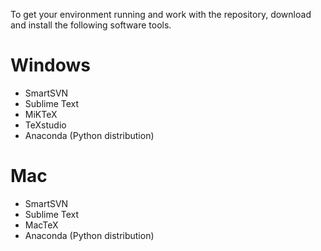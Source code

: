 To get your environment running and work with the repository, download and install the following software tools.

# Windows #

  * SmartSVN
  * Sublime Text
  * MiKTeX
  * TeXstudio
  * Anaconda (Python distribution)

# Mac #

  * SmartSVN
  * Sublime Text
  * MacTeX
  * Anaconda (Python distribution)
